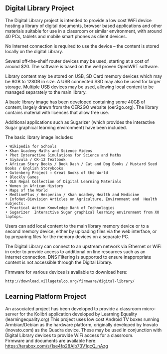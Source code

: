 
Digital Library Project 
-----------------------

The Digital Library project is intended to provide a low cost WiFi device hosting a library of digital documents, browser based applications and other materials suitable for use in a classroom or similar environment, with around 40 PCs, tablets and mobile smart phones as client devices. 

No Internet connection is required to use the device – the content is stored locally on the digital Library.

Several off-the-shelf router devices may be used, starting at a cost of around $20. 
The software is based on the well proven OpenWRT software.

Library content may be stored on USB, SD Card memory devices which may be 8GB to 128GB in size. A USB connected SSD may also be used for larger storage. Multiple USB devices may be used, allowing local content to be managed separately to the main library.

A basic library image has been developed containing some 40GB of content, largely drawn from the OER2GO website (oer2go.org). The library contains material with licences that allow free use. 

Additional applications such as Sugarizer (which provides the interactive Sugar graphical learning environment) have been included.

The basic library image includes:

    • Wikipedia for Schools
    • Khan Academy Maths and Science Videos 
    • Phet Interactive Simulations for Science and Maths
    • Siyavula / CK-12 Textbook
    • African Story Books / Book Dash / Cat and Dog Books / Mustard Seed Books / English Storybooks
    • Gutenberg Project – Great Books of the World 
    • Blockly Games
    • OLE Nepal Collection of Digital Learning Materials
    • Women in African History
    • Maps of the World
    • MedlinePlus / Hesperian / Khan Academy Health and Medicine
    • InfoNet-Biovision Articles on Agriculture, Environment and  Health subjects.
    • Practical Action Knowledge Bank of Technologies
    • Sugarizer  Interactive Sugar graphical learning environment from XO laptops.
    
Users can add local content to the main library memory device or to a second memory device, either by uploading files via the web interface, or by preparing files for the memory devices on a separate PC.

The Digital Library can connect to an upstream network via Ethernet or WiFi in order to provide access to additional on line resources such as an Internet connection. DNS Filtering is supported to ensure inappropriate content is not accessible through the Digital Library.

Firmware for various devices is available to download here:

    http://download.villagetelco.org/firmware/digital-library/


Learning Platform Project
-----------------------------
An associated project has been developed to provide a classroom micro-server for the Kolibri application developed by Learning Equality (learningequality.org)
This project uses low cost Android TV boxes running Armbian/Debian as the hardware platform, originally developed by Inovato (inovato.com) as the Quadra device. 
These may be used in conjunction with Digital Library devices to provide WiFi access for a classroom.  
Firmware and documents are available here:
    https://terabox.com/s/1se4fp28Ajb73V1qcQ_nAzg

    
    



